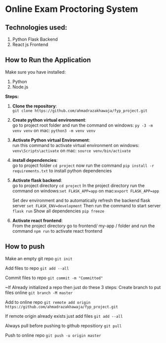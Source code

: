 # Online Exam Proctoring System

## Technologies used:

1. Python Flask Backend
2. React js Frontend

## How to Run the Application

Make sure you have installed:

1. Python
2. Node.js

**Steps:**

1. **Clone the repository**:<br>
   `git clone https://github.com/ahmadrazakhawaja/fyp_project.git`

2. **Create python virtual environment**:<br>
   go to project root folder and run the command
   on windows: `py -3 -m venv venv`
   on mac: `python3 -m venv venv`

3. **Activate Python virtual Environment**:<br>
   run this command to activate virtual environment
   on windows: `venv\Scripts\activate`
   on mac: `source venv/bin/activate`

4. **install dependencies**:<br>
   go to project folder
   `cd project`
   now run the command `pip install -r requirements.txt` to install python dependencies

5. **Activate flask backend**:<br>
   go to project directory
   `cd project`
   In the project directory run the command
   on windows:`set FLASK_APP=app`
   on mac:`export FLASK_APP=app`
   
   Set dev environment and to automatically refresh the backend flask server
   `set FLASK_ENV=development`
   Then run the command to start server
   `flask run` 
   Show all dependencies
   `pip freeze`

6. **Activate react frontend**:<br>
   From the project directory go to frontend/ my-app / folder and run the command
   `npm run`
   to activate react frontend

## How to push ##

Make an empty git repo
`git init`

Add files to repo
`git add --all`

Commit files to repo
`git commit -m "Committed"`

~If Already initialized a repo then just do these 3 steps:
Create branch to put files online
`git branch -M master`

Add to online repo
`git remote add origin https://github.com/ahmadrazakhawaja/fyp_project.git`

If remote origin already exists just add files
`git add --all`

Always pull before pushing to github repositiory
`git pull`

Push to online repo
`git push -u origin master`


